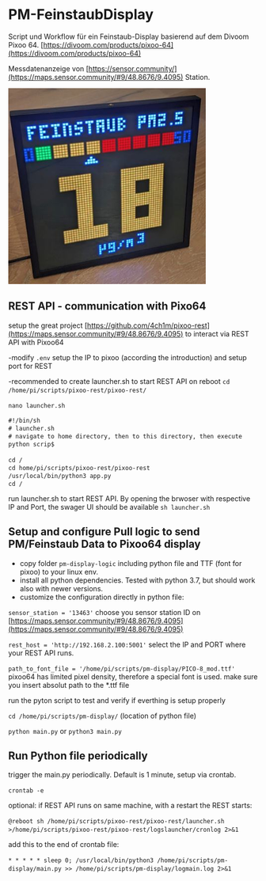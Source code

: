 # PM-FeinstaubDisplay

Script und Workflow für ein Feinstaub-Display basierend auf dem Divoom Pixoo 64. [https://divoom.com/products/pixoo-64](https://divoom.com/products/pixoo-64)

Messdatenanzeige von [https://sensor.community/](https://maps.sensor.community/#9/48.8676/9.4095) Station.

![feinstaub display](https://github.com/AWSomePy/PM-FeinstaubDisplay/blob/main/pm-display-logic/images/feinstaub_display.JPG)

## REST API - communication with Pixo64
setup the great project [https://github.com/4ch1m/pixoo-rest](https://maps.sensor.community/#9/48.8676/9.4095) to interact via REST API with Pixoo64

-modify `.env` setup the IP to pixoo (according the introduction) and setup port for REST

-recommended to create launcher.sh to start REST API on reboot
`cd /home/pi/scripts/pixoo-rest/pixoo-rest/`

`nano launcher.sh`

```
#!/bin/sh
# launcher.sh
# navigate to home directory, then to this directory, then execute python scrip$

cd /
cd home/pi/scripts/pixoo-rest/pixoo-rest
/usr/local/bin/python3 app.py
cd /
```
run launcher.sh to start REST API. By opening the brwoser with respective IP and Port, the swager UI should be available
`sh launcher.sh`

## Setup and configure Pull logic to send PM/Feinstaub Data to Pixoo64 display
- copy folder `pm-display-logic` including python file and TTF (font for pixoo) to your linux env.
- install all python dependencies. Tested with python 3.7, but should work also with newer versions.
- customize the configuration directly in python file:

`sensor_station = '13463'` choose you sensor station ID on [https://maps.sensor.community/#9/48.8676/9.4095](https://maps.sensor.community/#9/48.8676/9.4095)

`rest_host = 'http://192.168.2.100:5001'` select the IP and PORT where your REST API runs. 

`path_to_font_file = '/home/pi/scripts/pm-display/PICO-8_mod.ttf' ` pixoo64 has limited pixel density, therefore a special font is used. make sure you insert absolut path to the *.ttf file

run the pyton script to test and verify if everthing is setup properly

`cd /home/pi/scripts/pm-display/` (location of python file)

`python main.py` or `python3 main.py`

## Run Python file periodically
trigger the main.py periodically. Default is 1 minute, setup via crontab.

`crontab -e`

optional: if REST API runs on same machine, with a restart the REST starts:

`@reboot sh /home/pi/scripts/pixoo-rest/pixoo-rest/launcher.sh >/home/pi/scripts/pixoo-rest/pixoo-rest/logslauncher/cronlog 2>&1`

add this to the end of crontab file:

`* * * * * sleep 0; /usr/local/bin/python3 /home/pi/scripts/pm-display/main.py >> /home/pi/scripts/pm-display/logmain.log 2>&1`



